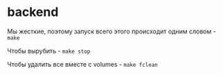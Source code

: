 # backend

Мы жесткие, поэтому запуск всего этого происходит одним словом - `make`

Чтобы вырубить - `make stop`

Чтобы удалить все вместе с volumes - `make fclean`

